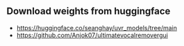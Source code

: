 ## Download weights from huggingface
+ https://huggingface.co/seanghay/uvr_models/tree/main
+ https://github.com/Anjok07/ultimatevocalremovergui
